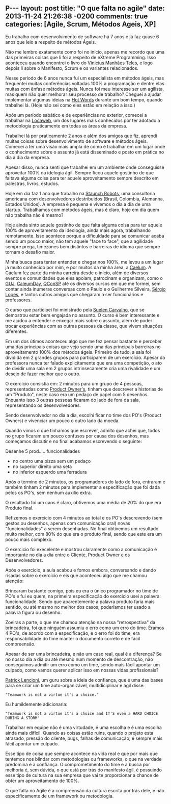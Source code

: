 P---
layout: post
title: "O que falta no agile"
date: 2013-11-24 21:26:38 -0200
comments: true
categories: [Agile, Scrum, Métodos Ageis, XP]
---

Eu trabalho com desenvolvimento de software há 7 anos e já faz quase 6 anos que leio a respeito de métodos Ágeis.

Não me lembro exatamente como foi no início, apenas me recordo que uma das primeiras coisas que li foi a respeito de eXtreme Programming. Isso aconteceu quando encontrei o livro do [Vinicius Manhães Teles](http://improveit.com.br/xp/livroxp), e logo depois li sobre o Manifesto, Scrum e os variantes relacionados.

Nesse período de 6 anos nunca fui um especialista em métodos ágeis, mas frequentei muitas conferências voltadas 100% a programação e dentre elas muitas com ênfase métodos ágeis. Nunca foi meu interesse ser um agilista, mas quem não quer melhorar seu processo de trabalho? Cheguei a ajudar implementar algumas ideias na [Hot Words](https://hotwords.com/) durante um bom tempo, quando trabalhei lá. (Hoje não sei como eles estão em relação a isso.)

Após um período sabático e de experiências no exterior, comecei a trabalhar na [Locaweb](http://www.locaweb.com.br/default.html), um dos lugares mais conhecidos por ter adotado a metodologia praticamente em todas as áreas da empresa.

Trabalhei lá por praticamente 2 anos e além dos amigos que fiz, aprendi muitas coisas sobre desenvolvimento de software e métodos ágeis. Comecei a ter uma visão mais ampla de como é trabalhar em um lugar onde o conhecimento sobre o assunto já está disseminado e posto em prática no dia a dia da empresa.

Apesar disso, nunca senti que trabalhei em um ambiente onde conseguisse aproveitar 100% da idelogia ágil. Sempre ficou aquele gostinho de que faltava alguma coisa para ter aquele aproveitamento sempre descrito em palestras, livros, estudos.

Hoje em dia faz 1 ano que trabalho na [Staunch Robots](http://staunchrobots.com/), uma consultoria americana com desenvolvedores destribuidos (Brasil, Colombia, Alemanha, Estados Unidos). A empresa é pequena e vivemos o dia a dia de uma startup. Trabalhamos com métodos ágeis, mas é claro, hoje em dia quem não trabalha não é mesmo?

Hoje ainda sinto aquele gostinho de que falta alguma coisa para ter aquele 100% de aproveitamento da ideologia, ainda mais agora, trabalhando remotamente. Isso acontece porque a dificuldade para se comunicar acaba sendo um pouco maior, não tem aquele "face to face", que a agilidade sempre prega, timezones bem distintos e barreiras de idioma que sempre tornam o desafio maior.

Minha busca para tentar entender e chegar nos 100%, me levou a um lugar já muito conhecido por mim, e por muitos da minha área, a [Caelum](http://www.caelum.com.br/).
A Caelum fez parte da minha carreira desde o início, além de diversos eventos e comunidades que eles apoiam, patrocinam e organizam, como o [GUJ](http://www.guj.com.br/),  [CaleumDay](http://blog.caelum.com.br/caelumday-in-rio-2011-eu-fui/), [QConSP](http://www.qconsp.com/) até os diversos cursos em que me formei, sem contar ainda inumeras conversas com o Paulo e o Guilherme Silveira, [Sérgio Lopes](http://sergiolopes.org/), e tantos outros amigos que chegaram a ser funcionários e professores.

O curso que participei foi ministrado pela [Suelen Carvalho](http://www.suelengc.com.br/), que se demostrou estar bem engajada no assunto. O curso é bem interessante e me ajudou a entender e enxegar mais sobre o assunto, além de poder trocar experiências com as outras pessoas da classe, que vivem situações diferentes.

Em um dos útimos aconteceu algo que me fez pensar bastante e perceber uma das principais coisas que vejo sendo uma das principais barreiras no aproveitamento 100% dos métodos ágeis. Primeiro de tudo, a sala foi dividida em 2 grandes grupos para participarem de um exercício. Apesar da professora nunca ter falado explicitamente que era uma competição, o ato de dividir uma sala em 2 grupos intrinsecamente cria uma rivalidade e um desejo de fazer melhor que o outro.

O exercício consistia em: 2 minutos para um grupo de 4 pessoas, representadas como [Product Owner's](http://desenvolvimentoagil.com.br/scrum/product_owner), tinham que descrever a historias de um "Produto", neste caso era um pedaço de papel com 5 desenhos. Enquanto isso 3 outras pessoas ficaram do lado de fora da sala, representando os desenvolvedores.

Sendo desenvolvedor no dia a dia, escolhi ficar no time dos PO's (Product Owners) e vivenciar um pouco o outro lado da moeda.

Quando vimos o que tínhamos que escrever, admito que achei que, todos no grupo ficaram um pouco confusos por causa dos desenhos, mas começamos discutir e no final acabamos escrevendo o seguinte:

Desenhe 5 prod..... funcionalidades

- no centro uma pizza sem um pedaço
- no superior direito uma seta
- no inferior esquerdo uma ferradura

Após o termino de 2 minutos, os programadores do lado de fora, entraram e também tinham 2 minutos para implementar a especificação que foi dada pelos os PO's, sem nenhum auxilio extra.

O resultado foi um caos é claro, obtivemos uma média de 20% do que era Produto final.

Refizemos o exercicio com 4 minutos ao total e os PO's descrevendo (sem gestos ou desenhos, apenas com comunicação oral) novas "funcionalidades" a serem desenhadas. No final obtivemos um resultado muito melhor, com 80% do que era o produto final, sendo que este era um pouco mais complexo.

O exercicio foi execelente e mostrou claramente como a comunicação é importante no dia a dia entre o Cliente, Product Owner e os Desenvolvedores.

Após o exercício, a aula acabou e fomos embora, conversando e dando risadas sobre o exercício e eis que aconteceu algo que me chamou atenção:

Brincaram bastante comigo, pois eu era o único programador no time de PO's e fui eu quem, na primeira especificação do exercicio usei a palavra: funcionalidade. Sendo que aparentemente a palavra produto faria mais sentido, ou até mesmo no melhor dos casos, poderíamos ter usado a palavra figura ou desenho.

Zoeiras a parte, o que me chamou atenção na nossa "retrospectiva" da brincadeira, foi que ninguém assumiu o erro como um erro do time. Éramos 4 PO's, de acordo com a especificação, e o erro foi do time, era responsabilidade do time manter o documento correto e de fácil compreensão.

Apesar de ser uma brincadeira, e não um caso real, qual é a diferença? Se no nosso dia a dia ou até mesmo num momento de descontração, não conseguimos admitir um erro como um time, sendo mais fácil apontar um culpado, como vamos querer aplicar isso em nossas vidas profissionais?


[Patrick Lencioni](http://www.youtube.com/results?search_query=patrick+lencioni+trust&oq=patrick+lencioni+trust), um guru sobre a ideia de confiança, que é uma das bases para se criar um time auto-organizável, multidiciplinar e ágil disse:

`"Teamwork is not a virtue it's a choice."`

Eu humildemente adicionaria:

`"Teamwork is not a virtue it's a choice and IT'S even a HARD CHOICE DURING A STORM"`

Trabalhar em equipe não é uma virtudade, é uma escolha e é uma escolha ainda mais difícil. Quando as coisas estão ruins, quando o projeto esta atrasado, pressão do cliente, bugs, falhas de comunicação, é sempre mais fácil apontar um culpado.

Esse tipo de coisa que sempre acontece na vida real e que por mais que tentemos nos blindar com metodologias ou frameworks, o que na verdade predomina é a confiança. O comprometimento do time e a busca por melhoria é, sem dúvida, o que está por trás do manifesto ágil, é possuindo esse tipo de cultura na sua empresa que vai te proporcionar a chance de obter um aproveitamento de 100%.

O que falta no Agile é a compreensão da cultura escrita por trás dele, e não especificamente de um framework ou metodologia.

